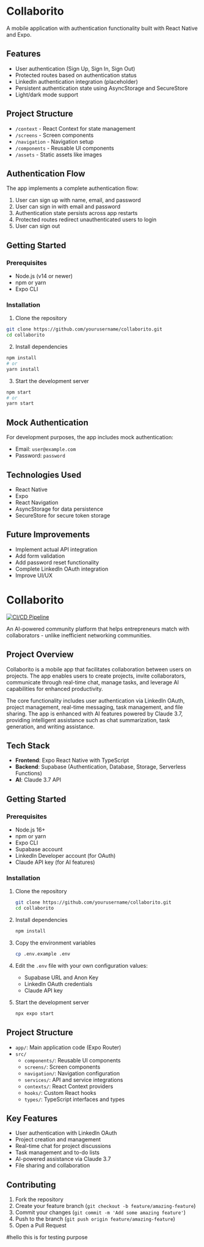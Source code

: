 # Collaborito

A mobile application with authentication functionality built with React Native and Expo.

## Features

- User authentication (Sign Up, Sign In, Sign Out)
- Protected routes based on authentication status
- LinkedIn authentication integration (placeholder)
- Persistent authentication state using AsyncStorage and SecureStore
- Light/dark mode support

## Project Structure

- `/context` - React Context for state management
- `/screens` - Screen components
- `/navigation` - Navigation setup
- `/components` - Reusable UI components
- `/assets` - Static assets like images

## Authentication Flow

The app implements a complete authentication flow:

1. User can sign up with name, email, and password
2. User can sign in with email and password
3. Authentication state persists across app restarts
4. Protected routes redirect unauthenticated users to login
5. User can sign out

## Getting Started

### Prerequisites

- Node.js (v14 or newer)
- npm or yarn
- Expo CLI

### Installation

1. Clone the repository
```bash
git clone https://github.com/yourusername/collaborito.git
cd collaborito
```

2. Install dependencies
```bash
npm install
# or
yarn install
```

3. Start the development server
```bash
npm start
# or
yarn start
```

## Mock Authentication

For development purposes, the app includes mock authentication:

- Email: `user@example.com`
- Password: `password`

## Technologies Used

- React Native
- Expo
- React Navigation
- AsyncStorage for data persistence
- SecureStore for secure token storage

## Future Improvements

- Implement actual API integration
- Add form validation
- Add password reset functionality
- Complete LinkedIn OAuth integration
- Improve UI/UX

# Collaborito

[![CI/CD Pipeline](https://github.com/swarajb-778/Collaborito/actions/workflows/ci.yml/badge.svg)](https://github.com/swarajb-778/Collaborito/actions/workflows/ci.yml)

An AI-powered community platform that helps entrepreneurs match with collaborators - unlike inefficient networking communities.

## Project Overview

Collaborito is a mobile app that facilitates collaboration between users on projects. The app enables users to create projects, invite collaborators, communicate through real-time chat, manage tasks, and leverage AI capabilities for enhanced productivity.

The core functionality includes user authentication via LinkedIn OAuth, project management, real-time messaging, task management, and file sharing. The app is enhanced with AI features powered by Claude 3.7, providing intelligent assistance such as chat summarization, task generation, and writing assistance.

## Tech Stack

- **Frontend**: Expo React Native with TypeScript
- **Backend**: Supabase (Authentication, Database, Storage, Serverless Functions)
- **AI**: Claude 3.7 API

## Getting Started

### Prerequisites

- Node.js 16+
- npm or yarn
- Expo CLI
- Supabase account
- LinkedIn Developer account (for OAuth)
- Claude API key (for AI features)

### Installation

1. Clone the repository
   ```bash
   git clone https://github.com/yourusername/collaborito.git
   cd collaborito
   ```

2. Install dependencies
   ```bash
   npm install
   ```

3. Copy the environment variables
   ```bash
   cp .env.example .env
   ```

4. Edit the `.env` file with your own configuration values:
   - Supabase URL and Anon Key
   - LinkedIn OAuth credentials
   - Claude API key

5. Start the development server
   ```bash
   npx expo start
   ```

## Project Structure

- `app/`: Main application code (Expo Router)
- `src/`
  - `components/`: Reusable UI components
  - `screens/`: Screen components
  - `navigation/`: Navigation configuration
  - `services/`: API and service integrations
  - `contexts/`: React Context providers
  - `hooks/`: Custom React hooks
  - `types/`: TypeScript interfaces and types

## Key Features

- User authentication with LinkedIn OAuth
- Project creation and management
- Real-time chat for project discussions
- Task management and to-do lists
- AI-powered assistance via Claude 3.7
- File sharing and collaboration

## Contributing

1. Fork the repository
2. Create your feature branch (`git checkout -b feature/amazing-feature`)
3. Commit your changes (`git commit -m 'Add some amazing feature'`)
4. Push to the branch (`git push origin feature/amazing-feature`)
5. Open a Pull Request


#hello this is for testing purpose 
